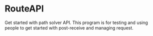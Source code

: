 # RouteAPI
Get started with path solver API. This program is for testing and using people to get started with post-receive and managing request.
